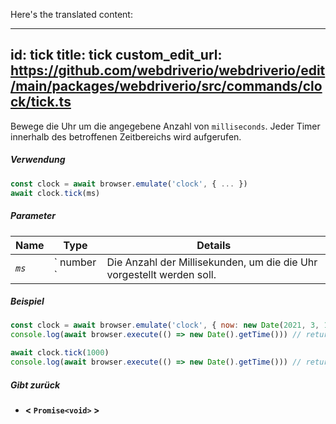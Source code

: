 Here's the translated content:

---
id: tick
title: tick
custom_edit_url: https://github.com/webdriverio/webdriverio/edit/main/packages/webdriverio/src/commands/clock/tick.ts
---

Bewege die Uhr um die angegebene Anzahl von `milliseconds`. Jeder Timer innerhalb des betroffenen Zeitbereichs wird aufgerufen.

##### Verwendung

```js
const clock = await browser.emulate('clock', { ... })
await clock.tick(ms)
```

##### Parameter

<table>
  <thead>
    <tr>
      <th>Name</th><th>Type</th><th>Details</th>
    </tr>
  </thead>
  <tbody>
    <tr>
      <td><code><var>ms</var></code></td>
      <td>` number `</td>
      <td>Die Anzahl der Millisekunden, um die die Uhr vorgestellt werden soll.</td>
    </tr>
  </tbody>
</table>

##### Beispiel

```js title="tick.js"
const clock = await browser.emulate('clock', { now: new Date(2021, 3, 14) })
console.log(await browser.execute(() => new Date().getTime())) // returns 1618383600000

await clock.tick(1000)
console.log(await browser.execute(() => new Date().getTime())) // returns 1618383601000
```

##### Gibt zurück

- **&lt; `Promise<void>` &gt;**